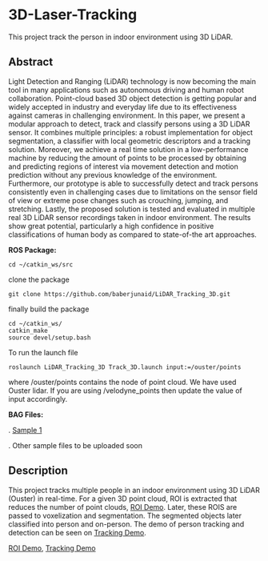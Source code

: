 # 3D-Laser-Tracking
This project track the person in indoor environment using 3D LiDAR. <br> 

##  Abstract

<p> Light Detection and Ranging (LiDAR) technology
is now becoming the main tool in many applications such as
autonomous driving and human robot collaboration. Point-cloud
based 3D object detection is getting popular and widely accepted
in industry and everyday life due to its effectiveness against
cameras in challenging environment. In this paper, we present
a modular approach to detect, track and classify persons using
a 3D LiDAR sensor. It combines multiple principles: a robust
implementation for object segmentation, a classifier with local
geometric descriptors and a tracking solution. Moreover, we
achieve a real time solution in a low-performance machine by
reducing the amount of points to be processed by obtaining and
predicting regions of interest via movement detection and motion
prediction without any previous knowledge of the environment.
Furthermore, our prototype is able to successfully detect and
track persons consistently even in challenging cases due to
limitations on the sensor field of view or extreme pose changes
such as crouching, jumping, and stretching. Lastly, the proposed
solution is tested and evaluated in multiple real 3D LiDAR sensor
recordings taken in indoor environment. The results show great
potential, particularly a high confidence in positive classifications
of human body as compared to state-of-the art approaches. <p>
  
<b> ROS Package: </b>
  
  ```
cd ~/catkin_ws/src
```
clone the package
  
   ```
git clone https://github.com/baberjunaid/LiDAR_Tracking_3D.git

```
finally build the package  
  
  ```
cd ~/catkin_ws/  
  catkin_make  
  source devel/setup.bash
```
  
To run the launch file
  
  ```
roslaunch LiDAR_Tracking_3D Track_3D.launch input:=/ouster/points

```
  
 where /ouster/points contains the node of point cloud. We have used Ouster lidar. If you are using /velodyne_points then update the value of input accordingly. 

  
  <!-- #https://youtu.be/pKhH1pguWy8 -->
  
  <b> BAG Files: </b>
  
    
  . [Sample 1](https://cloud.univ-grenoble-alpes.fr/s/FAceq6gNddFaT2o "Sample 1")
  
  . Other sample files to be uploaded soon
  
## Description
  
  This project tracks multiple people in an indoor environment using 3D LiDAR (Ouster) in real-time. For a given 3D point cloud, ROI is extracted that reduces the number of point clouds, [ROI Demo](https://youtu.be/pKhH1pguWy8 "ROI Demo"). Later, these ROIS are passed to voxelization and segmentation. The segmented objects later classified into person and on-person. The demo of person tracking and detection can be seen on [Tracking Demo](https://lig-membres.imag.fr/aycard/html//Projects/JuanGomez/JuanGomez.html).   
  
  
  [ROI Demo](https://youtu.be/pKhH1pguWy8 "ROI Demo"), [Tracking Demo](https://lig-membres.imag.fr/aycard/html//Projects/JuanGomez/JuanGomez.html)


